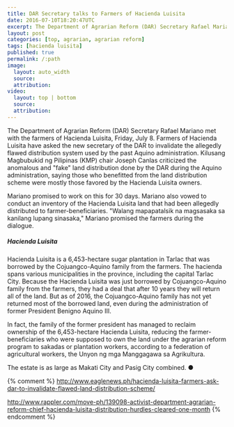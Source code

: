 ```yaml
---
title: DAR Secretary talks to Farmers of Hacienda Luisita
date: 2016-07-10T18:20:47UTC
excerpt: The Department of Agrarian Reform (DAR) Secretary Rafael Mariano met with the farmers of Hacienda Luisita on July 8 to
layout: post
categories: [top, agrarian, agrarian reform]
tags: [hacienda luisita]
published: true
permalink: /:path
image:
  layout: auto_width
  source: 
  attribution: 
video:
  layout: top | bottom
  source: 
  attribution: 
---
```


The Department of Agrarian Reform (DAR) Secretary Rafael Mariano met with the farmers of Hacienda Luisita, Friday, July 8.
Farmers of Hacienda Luisita have asked the new secretary of the DAR to invalidate the allegedly flawed distribution system used by the past Aquino administration.
Kilusang Magbubukid ng Pilipinas (KMP) chair Joseph Canlas criticized the anomalous and "fake" land distribution done by the DAR during the Aquino administration, saying those who benefitted from the land distribution scheme were mostly those favored by the Hacienda Luisita owners.

Mariano promised to work on this for 30 days.
Mariano also vowed to conduct an inventory of the Hacienda Luisita land that had been allegedly distributed to farmer-beneficiaries.
"Walang mapapatalsik na magsasaka sa kanilang lupang sinasaka," Mariano promised the farmers during the dialogue.

##### Hacienda Luisita

Hacienda Luisita is a 6,453-hectare sugar plantation in Tarlac that was borrowed by the Cojuangco-Aquino family from the farmers.
The hacienda spans various municipalities in the province, including the capital Tarlac City.
Because the Hacienda Luisita was just borrowed by Cojuangco-Aquino family from the farmers, they had a deal that after 10 years they will return all of the land.
But as of 2016, the Cojuangco-Aquino family has not yet returned most of the borrowed land, even during the administration of former President Benigno Aquino III.

In fact, the family of the former president has managed to reclaim ownership of the 6,453-hectare Hacienda Luisita, reducing the farmer-beneficiaries who were supposed to own the land under the agrarian reform program to sakadas or plantation workers, according to a federation of agricultural workers, the Unyon ng mga Manggagawa sa Agrikultura.

The estate is as large as Makati City and Pasig City combined.
&#x25cf;

{% comment %}
http://www.eaglenews.ph/hacienda-luisita-farmers-ask-dar-to-invalidate-flawed-land-distribution-scheme/

http://www.rappler.com/move-ph/139098-activist-department-agrarian-reform-chief-hacienda-luisita-distribution-hurdles-cleared-one-month
{% endcomment %}
